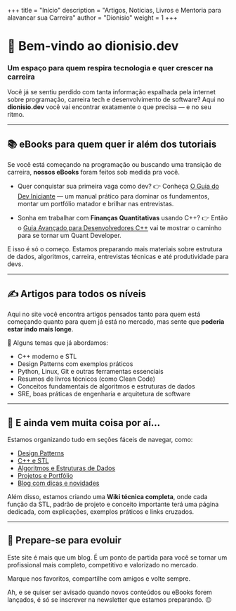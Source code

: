 +++
title = "Início"
description = "Artigos, Notícias, Livros e Mentoria para alavancar sua Carreira"
author = "Dionisio"
weight = 1
+++

# 👋 Bem-vindo ao dionisio.dev

### Um espaço para quem respira tecnologia e quer crescer na carreira

Você já se sentiu perdido com tanta informação espalhada pela internet sobre programação, carreira tech e desenvolvimento de software?
Aqui no **dionisio.dev** você vai encontrar exatamente o que precisa — e no seu ritmo.

---

## 📚 eBooks para quem quer ir além dos tutoriais

Se você está começando na programação ou buscando uma transição de carreira, **nossos eBooks** foram feitos sob medida pra você.

* Quer conquistar sua primeira vaga como dev?
  👉 Conheça [O Guia do Dev Iniciante](/ebooks/guia) — um manual prático para dominar os fundamentos, montar um portfólio matador e brilhar nas entrevistas.

* Sonha em trabalhar com **Finanças Quantitativas** usando C++?
  👉 Então o [Guia Avançado para Desenvolvedores C++](/ebooks/trading-systems) vai te mostrar o caminho para se tornar um Quant Developer.

E isso é só o começo. Estamos preparando mais materiais sobre estrutura de dados, algoritmos, carreira, entrevistas técnicas e até produtividade para devs.

---

## ✍️ Artigos para todos os níveis

Aqui no site você encontra artigos pensados tanto para quem está começando quanto para quem já está no mercado, mas sente que **poderia estar indo mais longe**.

📌 Alguns temas que já abordamos:

* C++ moderno e STL
* Design Patterns com exemplos práticos
* Python, Linux, Git e outras ferramentas essenciais
* Resumos de livros técnicos (como Clean Code)
* Conceitos fundamentais de algoritmos e estruturas de dados
* SRE, boas práticas de engenharia e arquitetura de software

---

## 🧠 E ainda vem muita coisa por aí...

Estamos organizando tudo em seções fáceis de navegar, como:

* [Design Patterns](/design-patterns)
* [C++ e STL](/cpp)
* [Algoritmos e Estruturas de Dados](/dsa)
* [Projetos e Portfólio](/projects)
* [Blog com dicas e novidades](/blog)

Além disso, estamos criando uma **Wiki técnica completa**, onde cada função da STL, padrão de projeto e conceito importante terá uma página dedicada, com explicações, exemplos práticos e links cruzados.

---

## 🚀 Prepare-se para evoluir

Este site é mais que um blog. É um ponto de partida para você se tornar um profissional mais completo, competitivo e valorizado no mercado.

Marque nos favoritos, compartilhe com amigos e volte sempre.

Ah, e se quiser ser avisado quando novos conteúdos ou eBooks forem lançados, é só se inscrever na newsletter que estamos preparando. 😉
